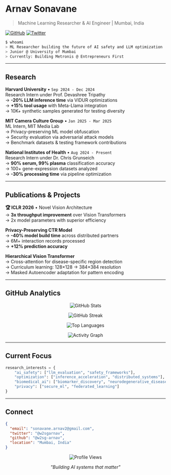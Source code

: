 # Arnav Sonavane

> Machine Learning Researcher & AI Engineer | Mumbai, India

[![GitHub](https://img.shields.io/github/followers/w2sg-arnav?style=social)](https://github.com/w2sg-arnav) [![Twitter](https://img.shields.io/twitter/follow/w2sgarnav?style=social)](https://x.com/w2sgarnav)

```bash
$ whoami
> ML Researcher building the future of AI safety and LLM optimization
> Junior @ University of Mumbai
> Currently: Building Metronis @ Entrepreneurs First
```

---

## Research

**Harvard University** • `Sep 2024 - Dec 2024`  
Research Intern under Prof. Devashree Tripathy  
→ **-20% LLM inference time** via VIDUR optimizations  
→ **+15% tool usage** with Meta-Llama integration  
→ 10K+ synthetic samples generated for testing diversity  

**MIT Camera Culture Group** • `Jan 2025 - Mar 2025`  
ML Intern, MIT Media Lab  
→ Privacy-preserving ML model obfuscation  
→ Security evaluation via adversarial attack models  
→ Benchmark datasets & testing framework contributions  

**National Institutes of Health** • `Aug 2024 - Present`  
Research Intern under Dr. Chris Grunseich  
→ **90% serum, 99% plasma** classification accuracy  
→ 100+ gene-expression datasets analyzed  
→ **-30% processing time** via pipeline optimization  

---

## Publications & Projects

**🏆 ICLR 2026** • Novel Vision Architecture  
→ **3x throughput improvement** over Vision Transformers  
→ 2x model parameters with superior efficiency  

**Privacy-Preserving CTR Model**  
→ **-40% model build time** across distributed partners  
→ 6M+ interaction records processed  
→ **+12% prediction accuracy**  

**Hierarchical Vision Transformer**  
→ Cross-attention for disease-specific region detection  
→ Curriculum learning: 128×128 → 384×384 resolution  
→ Masked Autoencoder adaptation for pattern encoding  

---

## GitHub Analytics

<div align="center">

![GitHub Stats](https://github-readme-stats.vercel.app/api?username=w2sg-arnav&show_icons=true&theme=dark&hide_border=true&bg_color=0d1117&title_color=58a6ff&text_color=c9d1d9&icon_color=58a6ff)

![GitHub Streak](https://github-readme-streak-stats.herokuapp.com/?user=w2sg-arnav&theme=dark&hide_border=true&background=0d1117&stroke=30363d&ring=58a6ff&fire=58a6ff&currStreakNum=c9d1d9&sideNums=c9d1d9&currStreakLabel=58a6ff&sideLabels=58a6ff&dates=8b949e)

![Top Languages](https://github-readme-stats.vercel.app/api/top-langs/?username=w2sg-arnav&layout=compact&theme=dark&hide_border=true&bg_color=0d1117&title_color=58a6ff&text_color=c9d1d9)

![Activity Graph](https://github-readme-activity-graph.vercel.app/graph?username=w2sg-arnav&theme=github-compact&hide_border=true&bg_color=0d1117&color=58a6ff&line=30363d&point=c9d1d9)


</div>

---

## Current Focus

```python
research_interests = {
    "ai_safety": ["llm_evaluation", "safety_frameworks"],
    "optimization": ["inference_acceleration", "distributed_systems"],
    "biomedical_ai": ["biomarker_discovery", "neurodegenerative_diseases"],
    "privacy": ["secure_ml", "federated_learning"]
}
```

---

## Connect

```json
{
  "email": "sonavane.arnav2@gmail.com",
  "twitter": "@w2sgarnav",
  "github": "@w2sg-arnav",
  "location": "Mumbai, India"
}
```

<div align="center">

![Profile Views](https://komarev.com/ghpvc/?username=w2sg-arnav&style=flat-square&color=58a6ff)

*"Building AI systems that matter"*

</div>
